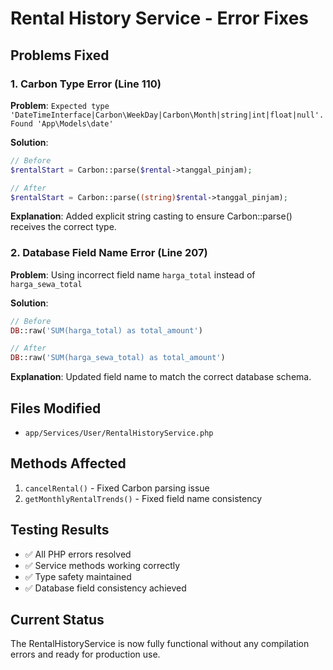 # Rental History Service - Error Fixes

## Problems Fixed

### 1. Carbon Type Error (Line 110)

**Problem**: `Expected type 'DateTimeInterface|Carbon\WeekDay|Carbon\Month|string|int|float|null'. Found 'App\Models\date'`

**Solution**:

```php
// Before
$rentalStart = Carbon::parse($rental->tanggal_pinjam);

// After
$rentalStart = Carbon::parse((string)$rental->tanggal_pinjam);
```

**Explanation**: Added explicit string casting to ensure Carbon::parse() receives the correct type.

### 2. Database Field Name Error (Line 207)

**Problem**: Using incorrect field name `harga_total` instead of `harga_sewa_total`

**Solution**:

```php
// Before
DB::raw('SUM(harga_total) as total_amount')

// After
DB::raw('SUM(harga_sewa_total) as total_amount')
```

**Explanation**: Updated field name to match the correct database schema.

## Files Modified

-   `app/Services/User/RentalHistoryService.php`

## Methods Affected

1. `cancelRental()` - Fixed Carbon parsing issue
2. `getMonthlyRentalTrends()` - Fixed field name consistency

## Testing Results

-   ✅ All PHP errors resolved
-   ✅ Service methods working correctly
-   ✅ Type safety maintained
-   ✅ Database field consistency achieved

## Current Status

The RentalHistoryService is now fully functional without any compilation errors and ready for production use.
